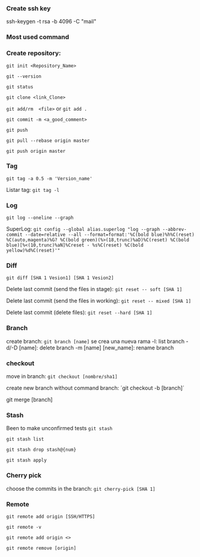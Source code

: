 ### Create ssh key 

ssh-keygen -t rsa -b 4096 -C "mail"

### Most used command 

### Create repository: 

`git init <Repository_Name>`

`git --version`

`git status`

`git clone <link_Clone>`

`git add/rm  <file>` or `git add .` 

`git commit -m <a_good_comment>`

`git push`

`git pull --rebase origin master`

`git push origin master`

### Tag

`git tag -a 0.5 -m 'Version_name'`

Listar tag: `git tag -l`

### Log

`git log --oneline --graph`

SuperLog: `git config --global alias.superlog "log --graph --abbrev-commit --date=relative --all --format=format:'%C(bold blue)%h%C(reset) %C(auto,magenta)%G? %C(bold green)(%>(18,trunc)%aD)%C(reset) %C(bold blue)[%<(10,trunc)%aN]%Creset - %s%C(reset) %C(bold yellow)%d%C(reset)'"`

### Diff

`git diff [SHA 1 Vesion1] [SHA 1 Vesion2]`

Delete last commit (send the files in stage): `git reset -- soft [SHA 1]`

Delete last commit (send the files in working): `git reset -- mixed [SHA 1]`

Delete last commit (delete files): `git reset --hard [SHA 1]`

### Branch

create branch: `git branch [name]` se crea una nueva rama
-l: list branch
-d/-D [name]: delete branch
-m [name] [new_name]: rename branch

### checkout

move in branch: `git checkout [nombre/sha1]`

create new branch without command branch: ´git checkout -b [branch]´

git merge [branch]

### Stash

Been to make unconfirmed tests `git stash`

`git stash list`

`git stash drop stash@{num}`

`git stash apply`

### Cherry pick

choose the commits in the branch: `git cherry-pick [SHA 1]`

### Remote

`git remote add origin [SSH/HTTPS]`

`git remote -v`

`git remote add origin <>`

`git remote remove [origin]`
